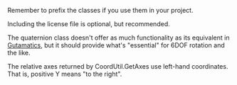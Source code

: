 Remember to prefix the classes if you use them in your project.

Including the license file is optional, but recommended.

The quaternion class doesn't offer as much functionality as its equivalent in
[Gutamatics](https://gitlab.com/Gutawer/gzdoom-gutamatics/), but it should
provide what's "essential" for 6DOF rotation and the like.

The relative axes returned by CoordUtil.GetAxes use left-hand coordinates.
That is, positive Y means "to the right".
